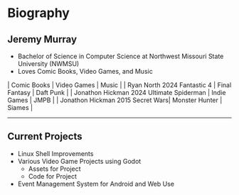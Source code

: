 # Biography
## Jeremy Murray

- Bachelor of Science in Computer Science at Northwest Missouri State University (NWMSU)
- Loves Comic Books, Video Games, and Music

| Comic Books | Video Games | Music |
| Ryan North 2024 Fantastic 4 | Final Fantasy | Daft Punk |
| Jonathon Hickman 2024 Ultimate Spiderman | Indie Games | JMPB |
| Jonathon Hickman 2015 Secret Wars| Monster Hunter | Siames | 
***
## Current Projects
- Linux Shell Improvements
- Various Video Game Projects using Godot
  - Assets for Project
  - Code for Project
- Event Management System for Android and Web Use
